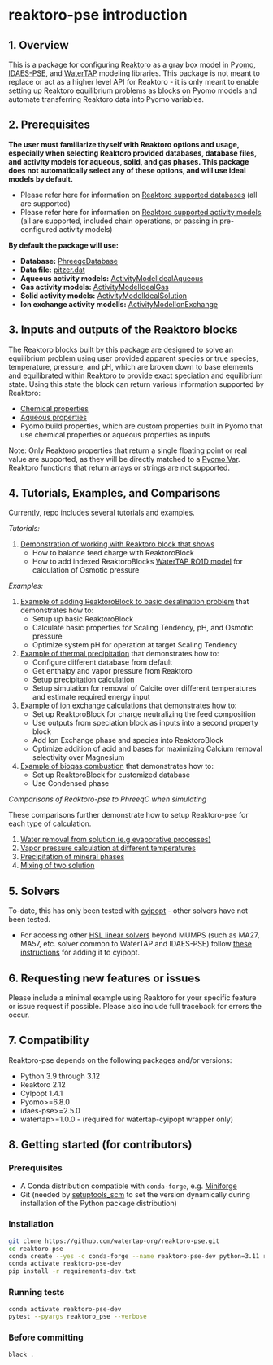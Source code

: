# reaktoro-pse introduction
## 1. Overview
This is a package for configuring [Reaktoro](https://reaktoro.org/index.html) as a gray box model in [Pyomo](https://pyomo.readthedocs.io/en/stable/), [IDAES-PSE](https://idaes-pse.readthedocs.io/en/stable/), and [WaterTAP](https://watertap.readthedocs.io/en/stable/) modeling libraries. This package is not meant to replace or act as a higher level API for Reaktoro - it is only meant to enable setting up Reaktoro equilibrium problems as blocks on Pyomo models and automate transferring Reaktoro data into Pyomo variables. 

## 2. Prerequisites
**The user must familiarize thyself with Reaktoro options and usage, especially when selecting Reaktoro provided databases, database files, and activity models for aqueous, solid, and gas phases. This package does not automatically select any of these options, and will use ideal models by default.**

* Please refer here for information on [Reaktoro supported databases](https://reaktoro.org/tutorials/basics/loading-databases.html) (all are supported) 
* Please refer here for information on [Reaktoro supported activity models](https://reaktoro.org/tutorials/basics/specifying-activity-models.html) (all are supported, included chain operations, or passing in pre-configured activity models)

**By default the package will use:**

* **Database:** [PhreeqcDatabase](https://reaktoro.org/api/classReaktoro_1_1PhreeqcDatabase.html) 
* **Data file:** [pitzer.dat](https://reaktoro.org/api/classReaktoro_1_1PhreeqcDatabase.html) 
* **Aqueous activity models:** [ActivityModelIdealAqueous](https://reaktoro.org/api/namespaceReaktoro.html#ae431d4c8a1f283910ae1cf35024091b8)
* **Gas activity models:** [ActivityModelIdealGas](https://reaktoro.org/api/namespaceReaktoro.html#a7a0788a5a863d987a88b81303d80b427)
* **Solid activity models:** [ActivityModelIdealSolution](https://reaktoro.org/api/namespaceReaktoro.html#a6581d5c0cde36cae6d9c46dbc32d56f8)
* **Ion exchange activity modells:** [ActivityModelIonExchange](https://reaktoro.org/api/namespaceReaktoro.html#a6581d5c0cde36cae6d9c46dbc32d56f8)

## 3. Inputs and outputs of the Reaktoro blocks
The Reaktoro blocks built by this package are designed to solve an equilibrium problem using user provided apparent species or true species, temperature, pressure, and pH, which are broken down to base elements and equilibrated within Reaktoro to provide exact speciation and equilibrium state. Using this state the block can return various information supported by Reaktoro:

* [Chemical properties](https://reaktoro.org/api/classReaktoro_1_1ChemicalProps.html)
* [Aqueous properties](https://reaktoro.org/api/classReaktoro_1_1AqueousProps.html)
* Pyomo build properties, which are custom properties built in Pyomo that use chemical properties or aqueous properties as inputs 

Note: Only Reaktoro properties that return a single floating point or real value are supported, as they will be directly matched to a [Pyomo Var](https://pyomo.readthedocs.io/en/stable/pyomo_modeling_components/Variables.html). Reaktoro functions that return arrays or strings are not supported.

## 4. Tutorials, Examples, and Comparisons
Currently, repo includes several tutorials and examples.

*Tutorials:*

1. [Demonstration of working with Reaktoro block that shows](https://github.com/avdudchenko/reaktoro-pse/blob/main/src/reaktoro_pse/tutorials/ReaktoroBlock_tutorial.ipynb)
    * How to balance feed charge with ReaktoroBlock
    * How to add indexed ReaktoroBlocks [WaterTAP RO1D model](https://watertap.readthedocs.io/en/stable/technical_reference/unit_models/reverse_osmosis_1D.html) for calculation of Osmotic pressure
 
*Examples:*

1. [Example of adding ReaktoroBlock to basic desalination problem](https://github.com/avdudchenko/reaktoro-pse/blob/main/src/reaktoro_pse/examples/simple_desalination.py) that demonstrates how to:
    * Setup up basic ReaktoroBlock
    * Calculate basic properties for Scaling Tendency, pH, and Osmotic pressure 
    * Optimize system pH for operation at target Scaling Tendency
2. [Example of thermal precipitation](https://github.com/avdudchenko/reaktoro-pse/blob/main/src/reaktoro_pse/examples/thermal_precipitation.py) that demonstrates how to:
    * Configure different database from default
    * Get enthalpy and vapor pressure from Reaktoro
    * Setup precipitation calculation 
    * Setup simulation for removal of Calcite over different temperatures and estimate required energy input
3. [Example of ion exchange calculations](https://github.com/avdudchenko/reaktoro-pse/blob/main/src/reaktoro_pse/examples/simple_ion_exchange.py) that demonstrates how to:
    * Set up ReaktoroBlock for charge neutralizing the feed composition 
    * Use outputs from speciation block as inputs into a second property block
    * Add Ion Exchange phase and species into ReaktoroBlock
    * Optimize addition of acid and bases for maximizing Calcium removal selectivity over Magnesium
4. [Example of biogas combustion](https://github.com/avdudchenko/reaktoro-pse/blob/main/src/reaktoro_pse/examples/biogas_combustion.py) that demonstrates how to:
    * Set up ReaktoroBlock for customized database
    * Use Condensed phase

*Comparisons of Reaktoro-pse to PhreeqC when simulating*

These comparisons further demonstrate how to setup Reaktoro-pse for each type of calculation.

1. [Water removal from solution (e.g evaporative processes)](https://github.com/avdudchenko/reaktoro-pse/blob/main/src/reaktoro_pse/examples/reaktoro_pse_to_phreeqc_comparison/water_removal_comparison.py)
2. [Vapor pressure calculation at different temperatures](https://github.com/avdudchenko/reaktoro-pse/blob/main/src/reaktoro_pse/examples/reaktoro_pse_to_phreeqc_comparison/vapor_pressure_comparison.py)
3. [Precipitation of mineral phases](https://github.com/avdudchenko/reaktoro-pse/blob/main/src/reaktoro_pse/examples/reaktoro_pse_to_phreeqc_comparison/precipitation_comparison.py)
4.  [Mixing of two solution](https://github.com/avdudchenko/reaktoro-pse/blob/main/src/reaktoro_pse/examples/reaktoro_pse_to_phreeqc_comparison/solution_mixing_comparison.py)

## 5. Solvers 
To-date, this has only been tested with [cyipopt](https://cyipopt.readthedocs.io/en/stable/) - other solvers have not been tested. 
* For accessing other [HSL linear solvers](http://www.hsl.rl.ac.uk/ipopt/) beyond MUMPS (such as MA27, MA57, etc. solver common to WaterTAP and IDAES-PSE) follow [these instructions](https://cyipopt.readthedocs.io/en/latest/install.html) for adding it to cyipopt.

## 6. Requesting new features or issues
Please include a minimal example using Reaktoro for your specific feature or issue request if possible. Please also include full traceback for errors the occur. 

## 7. Compatibility
Reaktoro-pse depends on the following packages and/or versions:

- Python 3.9 through 3.12
- Reaktoro 2.12
- CyIpopt 1.4.1
- Pyomo>=6.8.0
- idaes-pse>=2.5.0
- watertap>=1.0.0 - (required for watertap-cyipopt wrapper only)

## 8. Getting started (for contributors)

### Prerequisites

- A Conda distribution compatible with `conda-forge`, e.g. [Miniforge](https://github.com/conda-forge/miniforge?tab=readme-ov-file#download)
- Git (needed by [setuptools_scm](https://setuptools-scm.readthedocs.io/en/latest/) to set the version dynamically during installation of the Python package distribution)

### Installation

```sh
git clone https://github.com/watertap-org/reaktoro-pse.git
cd reaktoro-pse
conda create --yes -c conda-forge --name reaktoro-pse-dev python=3.11 reaktoro=2.12.1 cyipopt=1.4.1
conda activate reaktoro-pse-dev
pip install -r requirements-dev.txt
```

### Running tests

```sh
conda activate reaktoro-pse-dev
pytest --pyargs reaktoro_pse --verbose
```

### Before committing

```sh
black .
```
